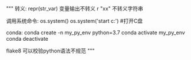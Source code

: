 """ 
转义:
    repr(str_var) 变量输出不转义
    r "xx" 不转义字符串

调用系统命令:
    os.system()
    os.system('start c:')   #打开C盘

conda:
    conda create -n my_py_env python=3.7
    conda activate my_py_env
    conda deactivate

flake8
    可以校验python语法不规范
"""